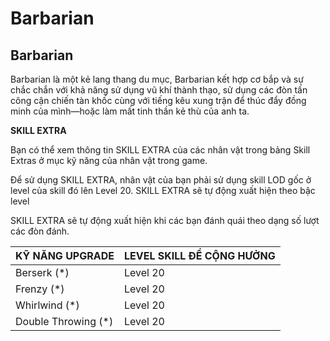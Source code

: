 # Barbarian

## Barbarian

Barbarian là một kẻ lang thang du mục, Barbarian kết hợp cơ bắp và sự chắc chắn với khả năng sử dụng vũ khí thành thạo, sử dụng các đòn tấn công cận chiến tàn khốc cùng với tiếng kêu xung trận để thúc đẩy đồng minh của mình—hoặc làm mất tinh thần kẻ thù của anh ta.

**SKILL EXTRA**

Bạn có thể xem thông tin SKILL EXTRA của các nhân vật trong bảng Skill Extras ở mục kỹ năng của nhân vật trong game.

Để sử dụng SKILL EXTRA, nhân vật của bạn phải sử dụng skill LOD gốc ở level của skill đó lên Level 20. SKILL EXTRA sẽ tự động xuất hiện theo bậc level

SKILL EXTRA sẽ tự động xuất hiện khi các bạn đánh quái theo dạng số lượt các đòn đánh.

| KỸ NĂNG UPGRADE      | LEVEL SKILL ĐỂ CỘNG HƯỞNG |
| -------------------- | ------------------------- |
| Berserk (\*)         | Level 20                  |
| Frenzy (\*)          | Level 20                  |
| Whirlwind (\*)       | Level 20                  |
| Double Throwing (\*) | Level 20                  |
